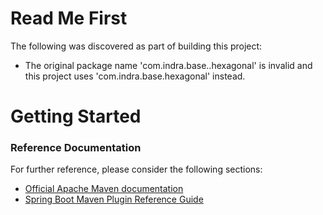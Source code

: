 # Read Me First
The following was discovered as part of building this project:

* The original package name 'com.indra.base..hexagonal' is invalid and this project uses 'com.indra.base.hexagonal' instead.

# Getting Started

### Reference Documentation
For further reference, please consider the following sections:

* [Official Apache Maven documentation](https://maven.apache.org/guides/index.html)
* [Spring Boot Maven Plugin Reference Guide](https://docs.spring.io/spring-boot/docs/2.2.4.RELEASE/maven-plugin/)

